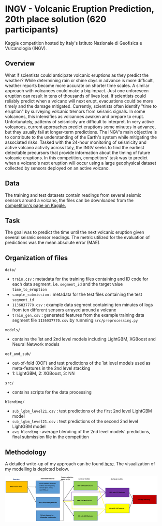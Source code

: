 # INGV - Volcanic Eruption Prediction, 20th place solution (620 participants)
Kaggle competition hosted by Italy's Istituto Nazionale di Geofisica e Vulcanologia (INGV).

## Overview
What if scientists could anticipate volcanic eruptions as they predict the weather? While determining rain or shine days in advance is more difficult, weather reports become more accurate on shorter time scales. A similar approach with volcanoes could make a big impact. Just one unforeseen eruption can result in tens of thousands of lives lost. If scientists could reliably predict when a volcano will next erupt, evacuations could be more timely and the damage mitigated.
Currently, scientists often identify "time to eruption" by surveying volcanic tremors from seismic signals. In some volcanoes, this intensifies as volcanoes awaken and prepare to erupt. Unfortunately, patterns of seismicity are difficult to interpret. In very active volcanoes, current approaches predict eruptions some minutes in advance, but they usually fail at longer-term predictions.
The INGV's main objective is to contribute to the understanding of the Earth's system while mitigating the associated risks. Tasked with the 24-hour monitoring of seismicity and active volcano activity across Italy, the INGV seeks to find the earliest detectable precursors that provide information about the timing of future volcanic eruptions.
In this competition, competitors' task was to predict when a volcano's next eruption will occur using a large geophysical dataset collected by sensors deployed on an active volcano.

## Data
The training and test datasets contain readings from several seismic sensors around a volcano, the files can be downloaded from the [competition's page on Kaggle.](https://www.kaggle.com/c/predict-volcanic-eruptions-ingv-oe/data)

## Task
The goal was to predict the time until the next volcanic eruption given several seismic sensor readings. The metric utilized for the evaluation of predictions was the mean absolute error (MAE).

## Organization of files
`data/`
* `train.csv` : metadata for the training files containing and ID code for each data segment, i.e. `segment_id` and the target value `time_to_eruption`
* `sample_submission` : metadata for the test files containing the test `segment_id`
* `1136037770.csv` : example data segment containing ten minutes of logs from ten different sensors arrayed around a volcano
* `train_gen.csv` : generated features from the example training data segment file `1136037770.csv` by runnning `src/preprocessing.py`

`models/`
* contains the 1st and 2nd level models including LightGBM, XGBoost and Neural Network models

`oof_and_sub/`
* out-of-fold (OOF) and test predictions of the 1st level models used as meta-features in the 2nd level stacking
* 1: LightGBM, 2: XGBoost, 3: NN

`src/`
* contains scripts for the data processing

`blending/`
* `sub_lgbm_level21.csv` : test predictions of the first 2nd level LightGBM model
* `sub_lgbm_level21.csv` : test predictions of the second 2nd level LightGBM model
* `avg_blending` : average blending of the 2nd level models' predictions, final submission file in the competition

## Methodology
A detailed write-up of my approach can be found [here](https://www.kaggle.com/c/predict-volcanic-eruptions-ingv-oe/discussion/209766). The visualization of my modelling is depicted below.

![Alt text](https://github.com/leventelippenszky/INGV-Volcanic-Eruption-Prediction/blob/main/ingv_flowchart.PNG)


